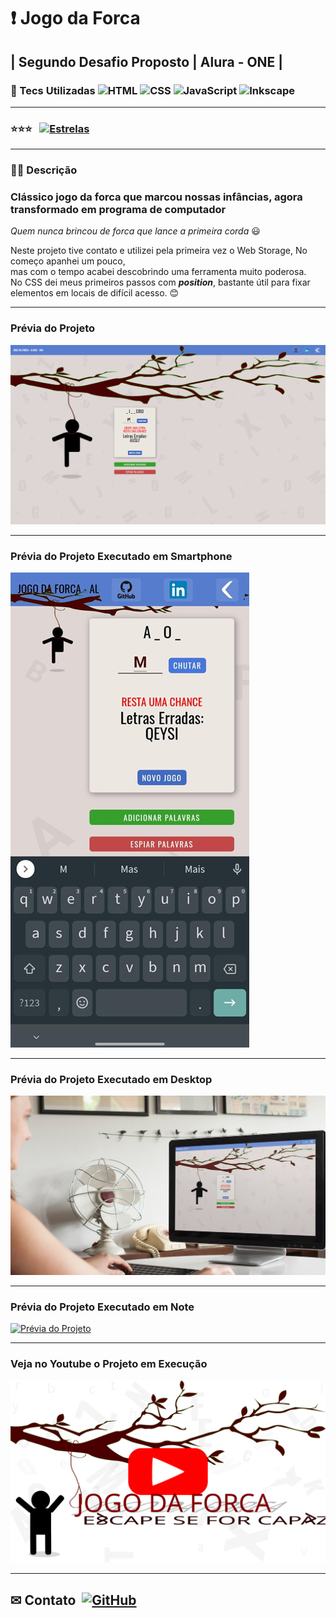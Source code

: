 # ❗ Jogo da Forca

## | Segundo Desafio Proposto | Alura - ONE |

### 💾 Tecs Utilizadas  ![HTML](https://img.shields.io/badge/-HTML-ccc?style=flat&logo=HTML5)&nbsp;![CSS](https://img.shields.io/badge/-CSS-ccc?style=flat&logo=CSS3&logoColor=1572B6)&nbsp;![JavaScript](https://img.shields.io/badge/-JavaScript-999?style=flat&logo=javascript&logoColor=)&nbsp;![Inkscape](https://img.shields.io/badge/-Inkscape-ccc?style=flat&logo=inkscape&logoColor=000)&nbsp;

---

### :star::star::star: &nbsp; [![Estrelas](https://shields.io/badge/Estrelas-Veja%20quem%20já%20%20deu%20estrelas%20%20E%20Deixe%20a%20sua%20Também-green)](https://github.com/euclides981/jogo-da-forca/stargazers)

---

### ✍🏻 Descrição

### Clássico jogo da forca que marcou nossas infâncias, agora transformado em programa de computador

*Quem nunca brincou de forca que lance a primeira corda* 😃

Neste projeto tive contato e utilizei pela primeira vez o Web Storage, No começo apanhei um pouco,  
mas com o tempo acabei descobrindo uma ferramenta muito poderosa.  
No CSS dei meus primeiros passos com ***position***, bastante útil para fixar elementos em locais de difícil acesso. 😊

---

### Prévia do Projeto

[![Prévia do Projeto](img/previa.png)](https://github.com/euclides981/jogo-da-forca#readme)

---

### Prévia do Projeto Executado em Smartphone

[![Prévia do Projeto](img/cel.png)](https://github.com/euclides981/jogo-da-forca#readme)

---

### Prévia do Projeto Executado em Desktop

[![Prévia do Projeto](img/previa_desk.png)](https://github.com/euclides981/jogo-da-forca#readme)

---

### Prévia do Projeto Executado em Note

[![Prévia do Projeto](img/previa_deskV.png)](https://github.com/euclides981/jogo-da-forca#readme)

---

### Veja no Youtube o Projeto em Execução

[![Watch the video](img/card_readme.svg)](https://www.youtube.com/watch?v=KOv3wQtPkAA)

---

## ✉ Contato &nbsp;[![GitHub](https://img.shields.io/badge/-GitHub-ccc?style=flat&logo=github)](https://github.com/euclides981)
